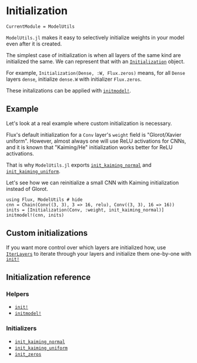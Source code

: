 # Initialization


```@meta
CurrentModule = ModelUtils
```

`ModelUtils.jl` makes it easy to selectively initialize weights in your model even after it is created.

The simplest case of initialization is when all layers of the same kind are initialized the same. We can represent that with an [`Initialization`](@ref) object.

For example, `Initialization(Dense, :W, Flux.zeros)` means, for all `Dense` layers `dense`, initialize `dense.W` with initializer `Flux.zeros`.

These initalizations can be applied with [`initmodel!`](@ref).

## Example

Let's look at a real example where custom initialization is necessary.

Flux's default initialization for a `Conv` layer's `weight` field is "Glorot/Xavier uniform". However, almost always one will use ReLU activations for CNNs, and it is known that "Kaiming/He" initialization works better for ReLU activations.

That is why `ModelUtils.jl` exports [`init_kaiming_normal`](@ref) and [`init_kaiming_uniform`](@ref).

Let's see how we can reinitialize a small CNN with Kaiming initialization instead of Glorot.

```@example
using Flux, ModelUtils # hide
cnn = Chain(Conv((3, 3), 3 => 16, relu), Conv((3, 3), 16 => 16))
inits = [Initialization(Conv, :weight, init_kaiming_normal)]
initmodel!(cnn, inits)
```

## Custom initializations

If you want more control over which layers are initialized how, use [`IterLayers`](@ref) to iterate through your layers and initialize them one-by-one with [`init!`](@ref)



## Initialization reference

### Helpers

- [`init!`](@ref)
- [`initmodel!`](@ref)

### Initializers

- [`init_kaiming_normal`](@ref)
- [`init_kaiming_uniform`](@ref)
- [`init_zeros`](@ref)
